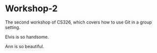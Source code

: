 # Workshop-2

The second workshop of CS326, which covers how to use Git in a group setting.

Elvis is so handsome.

Ann is so beautiful.
